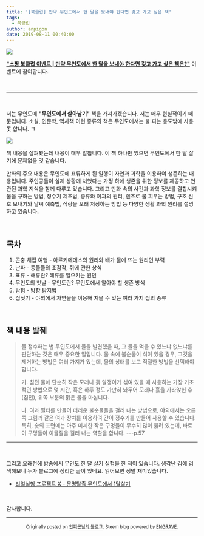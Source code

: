 ```yaml
---
title: '[북클럽] 만약 무인도에서 한 달을 보내야 한다면 갖고 가고 싶은 책'
tags:
  - 북클럽
author: anpigon
date: 2019-08-11 00:40:00
---
```


![](https://files.steempeak.com/file/steempeak/anpigon/x4dy5Jga-E1848CE185A6E18486E185A9E186A820E1848BE185A5E186B9E18482E185B3E186AB20E18483E185B5E1848CE185A1E1848BE185B5E186AB.png)

[**"스짱 북클럽 이벤트 | 만약 무인도에서 한 달을 보내야 한다면 갖고 가고 싶은 책은?"**](https://www.steemzzang.com/zzan/@book.club/5pmbmv-or) 이벤트에 참여합니다.

<br>

___

<br>

저는 무인도에 **"무인도에서 살아남기"** 책을 가져가겠습니다. 저는 매우 현실적이기 때문입니다. 소설, 인문학, 역사책 이런 종류의 책은 무인도에서는 불 피는 용도밖에 사용 못 합니다. ㅋ

![](https://steemitimages.com/300x0/https://files.steempeak.com/file/steempeak/anpigon/VTzwYteE-E18489E185B3E1848FE185B3E18485E185B5E186ABE18489E185A3E186BA202019-08-1120E1848BE185A9E1848CE185A5E186AB2012.13.53.png)

책 내용을 살펴봤는데 내용이 매우 알찹니다. 이 책 하나만 있으면 무인도에서 한 달 살기에 문제없을 것 같습니다.

만화의 주요 내용은 무인도에 표류하게 된 일행이 자연과 과학을 이용하여 생존하는 내용입니다. 주인공들이 실제 상황에 처했다는 가정 하에 생존을 위한 정보를 제공하고 연관된 과학 지식을 함께 다루고 있습니다. 그리고 만화 속의 사건과 과학 정보를 결합시켜 물을 구하는 방법, 정수기 제조법, 증류와 여과의 원리, 렌즈로 불 피우는 방법, 구조 신호 보내기와 날씨 예측법, 식량을 오래 저장하는 방법 등 다양한 생활 과학 원리를 설명하고 있습니다.

<br>

## 목차

1. 곤충 채집 여행 - 아르키메데스의 원리와 배가 물에 뜨는 원리인 부력
2. 난파 - 동물들의 초감각, 쥐에 관한 상식
3. 표류 - 해류란? 해류를 일으키는 원인
4. 무인도의 첫날 - 무인도란? 무인도에서 알아야 할 생존 방식
5. 탐험 - 방향 탐지법
6. 집짓기 - 야외에서 자연물을 이용해 지을 수 있는 여러 가지 집의 종류

<br>

## 책 내용 발췌

>물 정수하는 법
무인도에서 물을 발견했을 때, 그 물을 먹을 수 있느냐 없느냐를 판단하는 것은 매우 중요한 일입니다. 물 속에 불순물이 섞여 있을 경우, 그것을 제거하는 방법은 여러 가지가 있는데, 물의 상태를 보고 적절한 방법을 선택해야 합니다.
>
>가. 침전
물에 단순히 작은 모래나 흙 알갱이가 섞여 있을 때 사용하는 가장 기초적인 방법으로 몇 시간, 혹은 하루 정도 가만히 놔두어 모래나 흙을 가라앉힌 후(침전), 위쪽 부분의 맑은 물을 마십니다.
>
>나. 여과
필터를 만들어 더러운 불순물들을 걸러 내는 방법으로, 야외에서는 오른쪽 그림과 같은 여과 장치를 이용하여 간이 정수기를 만들어 사용할 수 있습니다. 특히, 숯의 표면에는 아주 미세한 작은 구멍들이 무수히 많이 뚫려 있는데, 바로 이 구멍들이 이물질을 걸러 내는 역할을 합니다.
---p.57

___

<br>


그리고 오래전에 방송에서 무인도 한 달 살기 실험을 한 적이 있습니다. 생각난 김에 검색해보니 누가 블로그에 정리한 글이 있네요. 읽어보면 정말 재미있습니다.

* [리얼실험 프로젝트 X - 문명탈출 무인도에서 1달살기](https://4segment.tistory.com/entry/%EB%A6%AC%EC%96%BC%EC%8B%A4%ED%97%98-%ED%94%84%EB%A1%9C%EC%A0%9D%ED%8A%B8-X-%EB%AC%B8%EB%AA%85%ED%83%88%EC%B6%9C-%EB%AC%B4%EC%9D%B8%EB%8F%84%EC%97%90%EC%84%9C-1%EB%8B%AC%EC%82%B4%EA%B8%B0)

<br>

감사합니다.

***
<center>

<sup>Originally posted on [안피곤님의 블로그](http://anpigon.dblog.org/2gkge4). Steem blog powered by [ENGRAVE](https://engrave.website).</sup></center>